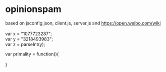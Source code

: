 # opinionspam
based on jsconfig.json, client.js, server.js and https://open.weibo.com/wiki <br/>
<br/>
var x = "1077723287"; <br/>
var y = "3218493983"; <br/>
var z = parseInt(y); <br/>

var primality = function(){ <br/>
<br/>
}

